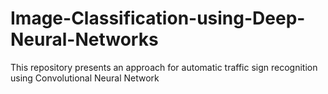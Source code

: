 # Image-Classification-using-Deep-Neural-Networks
This repository presents an approach for automatic traffic sign recognition using Convolutional Neural Network
